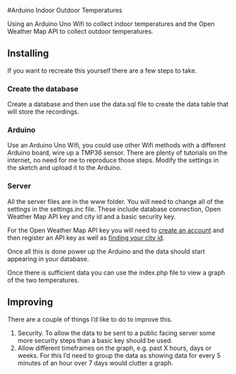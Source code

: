 #Arduino Indoor Outdoor Temperatures

Using an Arduino Uno Wifi to collect indoor temperatures and the Open Weather Map API to collect outdoor temperatures.

## Installing

If you want to recreate this yourself there are a few steps to take.

### Create the database

Create a database and then use the data.sql file to create the data table that will store the recordings.

### Arduino

Use an Arduino Uno Wifi, you could use other Wifi methods with a different Arduino board, wire up a TMP36 sensor. There are plenty of tutorials on the internet, no need for me to reproduce those steps. Modify the settings in the sketch and upload it to the Arduino.

### Server

All the server files are in the www folder. You will need to change all of the settings in the settings.inc file. These include database connection, Open Weather Map API key and city id and a basic security key.

For the Open Weather Map API key you will need to [create an account](https://openweathermap.org/appid) and then register an API key as well as [finding your city id](https://openweathermap.org/find).

Once all this is done power up the Arduino and the data should start appearing in your database.

Once there is sufficient data you can use the index.php file to view a graph of the two temperatures.

## Improving

There are a couple of things I’d like to do to improve this.

1. Security. To allow the data to be sent to a public facing server some more security steps than a basic key should be used.
2. Allow different timeframes on the graph, e.g. past X hours, days or weeks. For this I’d need to group the data as showing data for every 5 minutes of an hour over 7 days would clutter a graph.
